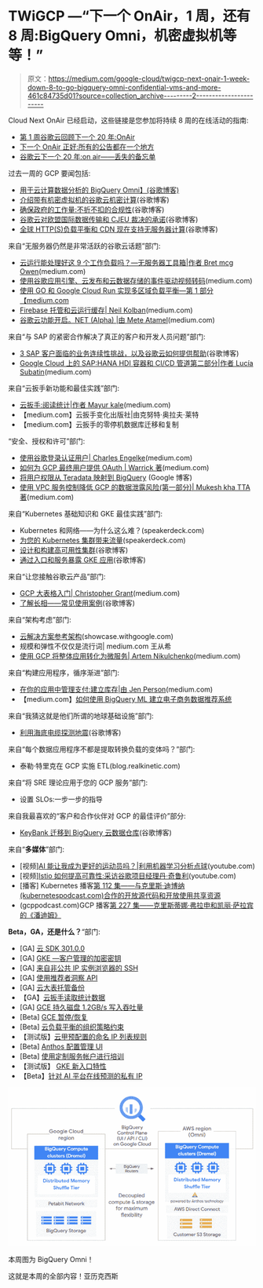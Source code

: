 # TWiGCP —“下一个 OnAir，1 周，还有 8 周:BigQuery Omni，机密虚拟机等等！”

> 原文：<https://medium.com/google-cloud/twigcp-next-onair-1-week-down-8-to-go-bigquery-omni-confidential-vms-and-more-461c84735d01?source=collection_archive---------2----------------------->

Cloud Next OnAir 已经启动，这些链接是您参加将持续 8 周的在线活动的指南:

*   [第 1 周谷歌云回顾下一个 20 年:OnAir](http://gtech.run/wapaj)
*   [下一个 OnAir 正好:所有的公告都在一个地方](http://gtech.run/x385a)
*   [谷歌云下一个 20 年:on air——丢失的备忘单](http://gtech.run/yttmc)

过去一周的 GCP 要闻包括:

*   [用于云计算数据分析的 BigQuery Omni】(谷歌博客)](http://gtech.run/jsqmm)
*   [介绍带有机密虚拟机的谷歌云机密计算](http://gtech.run/7mwl6)(谷歌博客)
*   [确保政府的工作量:不折不扣的合规性](http://gtech.run/vvcs4)(谷歌博客)
*   [谷歌云对欧盟国际数据传输和 CJEU 裁决的承诺](http://gtech.run/rc9hb)(谷歌博客)
*   [全球 HTTP(S)负载平衡和 CDN 现在支持无服务器计算](http://gtech.run/aqjaa)(谷歌博客)

来自“无服务器仍然是非常活跃的谷歌云话题”部门:

*   [云运行能处理好这 9 个工作负载吗？—无服务器工具箱|作者 Bret mcg Owen](http://gtech.run/npwp4)(medium.com)
*   [使用谷歌应用引擎、云发布和云数据存储的事件驱动视频转码](http://gtech.run/xq3p4)(medium.com)
*   [使用 GO 和 Google Cloud Run 实现多区域负载平衡—第 1 部分【medium.com ](http://gtech.run/pgu5q)
*   [Firebase 托管和云运行缓存| Neil Kolban](http://gtech.run/wcprp)(medium.com)
*   [谷歌云功能开启。NET (Alpha) |由 Mete Atamel](http://gtech.run/e6eyn)(medium.com)

来自“与 SAP 的紧密合作解决了真正的客户和开发人员问题”部门:

*   [3 SAP 客户面临的业务连续性挑战，以及谷歌云如何提供帮助](http://gtech.run/6jpqs)(谷歌博客)
*   [Google Cloud 上的 SAP:HANA HDI 容器和 CI/CD 管道第二部分|作者 Lucía Subatin](http://gtech.run/yuryd)(medium.com)

来自“云扳手新功能和最佳实践”部门:

*   [云扳手:阅读统计|作者 Mayur kale](http://gtech.run/w7yak)(medium.com)
*   【medium.com】云扳手变化出版社|由克努特·奥拉夫·莱特
*   【medium.com】云扳手的零停机数据库迁移和复制

“安全、授权和许可”部门:

*   [使用谷歌登录认证用户| Charles Engelke](http://gtech.run/ankg6)(medium.com)
*   [如何为 GCP 最终用户提供 OAuth | Warrick 著](http://gtech.run/zz6h6)(medium.com)
*   [将用户权限从 Teradata 映射到 BigQuery](http://gtech.run/w8x7x) (Google 博客)
*   [使用 VPC 服务控制降低 GCP 的数据泄露风险(第一部分)| Mukesh kha TTA 著](http://gtech.run/ymyue)(medium.com)

来自“Kubernetes 基础知识和 GKE 最佳实践”部门:

*   Kubernetes 和网络——为什么这么难？(speakerdeck.com)
*   [为您的 Kubernetes 集群带来流量](http://gtech.run/9unfc)(speakerdeck.com)
*   [设计和构建高可用性集群](http://gtech.run/4dtye)(谷歌博客)
*   [通过入口和服务暴露 GKE 应用](http://gtech.run/u8pyu)(谷歌博客)

来自“让您接触谷歌云产品”部门:

*   [GCP 大表格入门| Christopher Grant](http://gtech.run/kxlav)(medium.com)
*   [了解长相——常见使用案例](http://gtech.run/se9hq)(谷歌博客)

来自“架构考虑”部门:

*   [云解决方案参考架构](http://gtech.run/h7y8p)(showcase.withgoogle.com)
*   规模和弹性不仅仅是流行词| medium.com 王从希
*   [使用 GCP 将整体应用转化为微服务| Artem Nikulchenko](http://gtech.run/n2c3t)(medium.com)

来自“构建应用程序，循序渐进”部门:

*   [在你的应用中管理支付:建立库存|由 Jen Person](http://gtech.run/5vs2k)(medium.com)
*   【medium.com】[如何使用 BigQuery ML 建立电子商务数据推荐系统](http://gtech.run/8m66t)

来自“我猜这就是他们所谓的地球基础设施”部门:

*   [利用海底电缆探测地震](http://gtech.run/6m5dk)(谷歌博客)

来自“每个数据应用程序不都是提取转换负载的变体吗？”部门:

*   泰勒·特里克在 GCP 实施 ETL(blog.realkinetic.com)

来自“将 SRE 理论应用于您的 GCP 服务”部门:

*   设置 SLOs:一步一步的指导

来自我最喜欢的“客户和合作伙伴对 GCP 的最佳评价”部分:

*   [KeyBank 迁移到 BigQuery 云数据仓库](http://gtech.run/vcrbe)(谷歌博客)

来自“**多媒体**”部门:

*   [视频][AI 能让我成为更好的运动员吗？|利用机器学习分析点球](http://gtech.run/kva2m)(youtube.com)
*   [视频][Istio 如何提高可靠性:采访谷歌项目经理丹·奇鲁利](http://gtech.run/y9485)(youtube.com)
*   [播客] Kubernetes 播客[第 112 集——与克里斯·迪博纳(kubernetespodcast.com)合作的开放源代码和开放使用共享资源](http://gtech.run/4aa2b)
*   (gcppodcast.com)GCP 播客[第 227 集——克里斯蒂娜·弗拉申和凯丽·萨拉宾的《潘迪姆》](http://gtech.run/rev8h)

**Beta，GA，还是什么？**“部门:

*   [GA] [云 SDK 301.0.0](http://gtech.run/wfg8w)
*   [GA] [GKE —客户管理的加密密钥](http://gtech.run/hpk5w)
*   [GA] [来自非公共 IP 实例浏览器的 SSH](http://gtech.run/lbg2s)
*   [GA] [使用推荐者洞察 API](http://gtech.run/ztc93)
*   [GA] [云大表托管备份](http://gtech.run/nfv9u)
*   【GA】[云扳手读取统计数据](http://gtech.run/g5z5c)
*   [GA] [GCE 持久磁盘 1.2GB/s 写入吞吐量](http://gtech.run/lmenw)
*   [Beta] [GCE 暂停/恢复](http://gtech.run/xbyxm)
*   [Beta] [云负载平衡的组织策略约束](http://gtech.run/7b6uu)
*   【测试版】[云甲预配置的命名 IP 列表规则](http://gtech.run/p4dhz)
*   [Beta] [Anthos 配置管理 UI](http://gtech.run/vqc6h)
*   [Beta] [使用定制服务帐户进行培训](http://gtech.run/n5nqz)
*   【测试版】 [GKE 新入口特性](http://gtech.run/zlq2c)
*   【Beta】[针对 AI 平台在线预测的私有 IP](http://gtech.run/rw39a)

[![](img/4d6767f53c2d0ebd4d787f2fd1978194.png)](http://gtech.run/jsqmm)

本周图为 BigQuery Omni！

这就是本周的全部内容！亚历克西斯